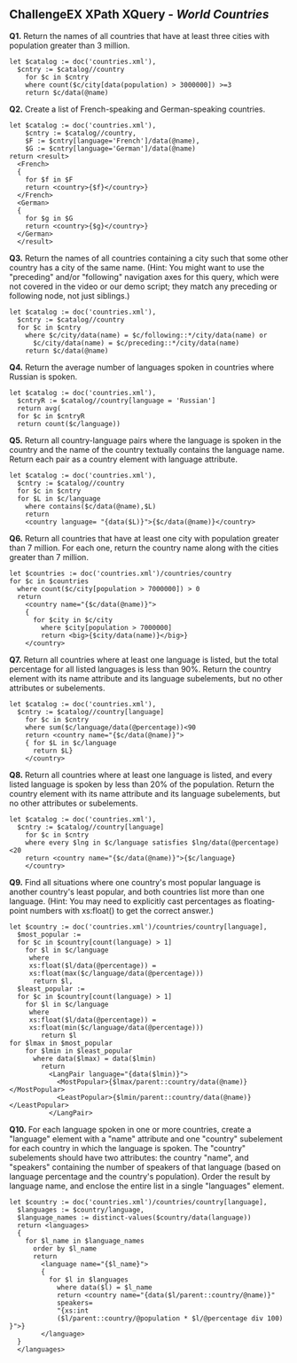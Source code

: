 ## ChallengeEX XPath XQuery - _World Countries_

**Q1.** Return the names of all countries that have at least three cities with population greater than 3 million. 

```
let $catalog := doc('countries.xml'),
  $cntry := $catalog//country
    for $c in $cntry
    where count($c/city[data(population) > 3000000]) >=3
    return $c/data(@name)
```
**Q2.** Create a list of French-speaking and German-speaking countries.

```
let $catalog := doc('countries.xml'),
    $cntry := $catalog//country,
    $F := $cntry[language='French']/data(@name),
    $G := $cntry[language='German']/data(@name)
return <result>
  <French>
  {
    for $f in $F
    return <country>{$f}</country>}
  </French>
  <German>
  {
    for $g in $G
    return <country>{$g}</country>}
  </German>
  </result>
```

**Q3.** Return the names of all countries containing a city such that some other country has a city of the same name. (Hint: You might want to use the "preceding" and/or "following" navigation axes for this query, which were not covered in the video or our demo script; they match any preceding or following node, not just siblings.) 

```
let $catalog := doc('countries.xml'),
  $cntry := $catalog//country
  for $c in $cntry
    where $c/city/data(name) = $c/following::*/city/data(name) or
      $c/city/data(name) = $c/preceding::*/city/data(name)
    return $c/data(@name)  
```

**Q4.** Return the average number of languages spoken in countries where Russian is spoken. 

```
let $catalog := doc('countries.xml'),
  $cntryR := $catalog//country[language = 'Russian']
  return avg(
  for $c in $cntryR
  return count($c/language)) 
```

**Q5.** Return all country-language pairs where the language is spoken in the country and the name of the country textually contains the language name. Return each pair as a country element with language attribute.

```
let $catalog := doc('countries.xml'),
  $cntry := $catalog//country
  for $c in $cntry
  for $L in $c/language
    where contains($c/data(@name),$L)
    return
    <country language= "{data($L)}">{$c/data(@name)}</country>
```

**Q6.** Return all countries that have at least one city with population greater than 7 million. For each one, return the country name along with the cities greater than 7 million.

```
let $countries := doc('countries.xml')/countries/country
for $c in $countries
  where count($c/city[population > 7000000]) > 0
  return 
    <country name="{$c/data(@name)}">
    {
      for $city in $c/city
        where $city[population > 7000000]
        return <big>{$city/data(name)}</big>}
    </country>
```

**Q7.** Return all countries where at least one language is listed, but the total percentage for all listed languages is less than 90%. Return the country element with its name attribute and its language subelements, but no other attributes or subelements. 

```
let $catalog := doc('countries.xml'),
  $cntry := $catalog//country[language]
    for $c in $cntry
    where sum($c/language/data(@percentage))<90
    return <country name="{$c/data(@name)}">
    { for $L in $c/language
      return $L}
    </country>
```

**Q8.** Return all countries where at least one language is listed, and every listed language is spoken by less than 20% of the population. Return the country element with its name attribute and its language subelements, but no other attributes or subelements. 

```
let $catalog := doc('countries.xml'),
  $cntry := $catalog//country[language]
    for $c in $cntry
    where every $lng in $c/language satisfies $lng/data(@percentage)<20
    return <country name="{$c/data(@name)}">{$c/language}
    </country>
```

**Q9.** Find all situations where one country's most popular language is another country's least popular, and both countries list more than one language. (Hint: You may need to explicitly cast percentages as floating-point numbers with xs:float() to get the correct answer.) 

```
let $country := doc('countries.xml')/countries/country[language],
  $most_popular := 
  for $c in $country[count(language) > 1] 
    for $l in $c/language
     where 
     xs:float($l/data(@percentage)) = 
     xs:float(max($c/language/data(@percentage)))
      return $l,
  $least_popular := 
  for $c in $country[count(language) > 1] 
    for $l in $c/language
     where 
     xs:float($l/data(@percentage)) = 
     xs:float(min($c/language/data(@percentage)))
        return $l
for $lmax in $most_popular
    for $lmin in $least_popular
      where data($lmax) = data($lmin)
        return
          <LangPair language="{data($lmin)}">
            <MostPopular>{$lmax/parent::country/data(@name)}</MostPopular>
            <LeastPopular>{$lmin/parent::country/data(@name)}</LeastPopular>
          </LangPair> 
```

**Q10.** For each language spoken in one or more countries, create a "language" element with a "name" attribute and one "country" subelement for each country in which the language is spoken. The "country" subelements should have two attributes: the country "name", and "speakers" containing the number of speakers of that language (based on language percentage and the country's population). Order the result by language name, and enclose the entire list in a single "languages" element.

```
let $country := doc('countries.xml')/countries/country[language],
  $languages := $country/language,
  $language_names := distinct-values($country/data(language))
  return <languages>
  {
    for $l_name in $language_names
      order by $l_name
      return 
        <language name="{$l_name}">
        {
          for $l in $languages
            where data($l) = $l_name
            return <country name="{data($l/parent::country/@name)}" 
            speakers=
            "{xs:int
            ($l/parent::country/@population * $l/@percentage div 100) }">}
        </language>
  }
  </languages>
```


         


